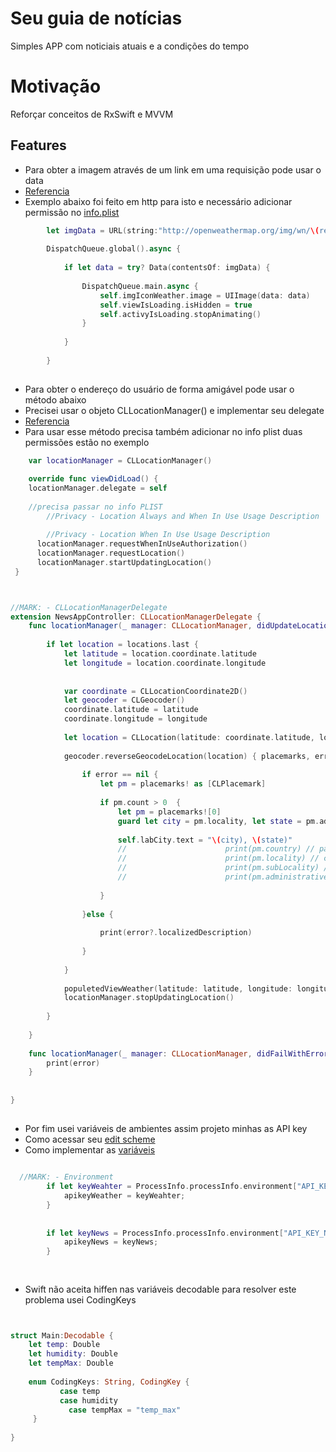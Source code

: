 # Seu guia de notícias
Simples APP com noticiais atuais e a condições do tempo

# Motivação
Reforçar conceitos de RxSwift e MVVM

## Features 
- Para obter a imagem através de um link em uma  requisição pode usar o data 
- [Referencia](https://cocoacasts.com/fm-3-download-an-image-from-a-url-in-swift)
- Exemplo abaixo foi feito em http para isto e necessário adicionar permissão no [info.plist](https://stackoverflow.com/questions/24016142/how-to-make-http-request-in-swift)

```swift
		let imgData = URL(string:"http://openweathermap.org/img/wn/\(response.weather[0].icon)@2x.png")!
		
		DispatchQueue.global().async {
			
			if let data = try? Data(contentsOf: imgData) {
				
				DispatchQueue.main.async {
					self.imgIconWeather.image = UIImage(data: data)
					self.viewIsLoading.isHidden = true
					self.activyIsLoading.stopAnimating()
				}
				
			}
			
		}

```
##
- Para obter o endereço do usuário de forma amigável pode usar o método abaixo
- Precisei usar o objeto CLLocationManager() e implementar seu delegate
- [Referencia](https://stackoverflow.com/questions/41358423/swift-generate-an-address-format-from-reverse-geocoding)
- Para usar esse método precisa também adicionar no info plist duas permissões estão no exemplo

```swift
	var locationManager = CLLocationManager()

	override func viewDidLoad() {
    locationManager.delegate = self
    
    //precisa passar no info PLIST
		//Privacy - Location Always and When In Use Usage Description
		
		//Privacy - Location When In Use Usage Description
	  locationManager.requestWhenInUseAuthorization()
	  locationManager.requestLocation()
	  locationManager.startUpdatingLocation()
 }



//MARK: - CLLocationManagerDelegate
extension NewsAppController: CLLocationManagerDelegate {
	func locationManager(_ manager: CLLocationManager, didUpdateLocations locations: [CLLocation]) {
		
		if let location = locations.last {
			let latitude = location.coordinate.latitude
			let longitude = location.coordinate.longitude
			
			
			var coordinate = CLLocationCoordinate2D()
			let geocoder = CLGeocoder()
			coordinate.latitude = latitude
			coordinate.longitude = longitude
			
			let location = CLLocation(latitude: coordinate.latitude, longitude: coordinate.longitude)
			
			geocoder.reverseGeocodeLocation(location) { placemarks, error in
				
				if error == nil {
					let pm = placemarks! as [CLPlacemark]
					
					if pm.count > 0  {
						let pm = placemarks![0]
						guard let city = pm.locality, let state = pm.administrativeArea else {return}
						
						self.labCity.text = "\(city), \(state)"
						//						print(pm.country) // pais
						//						print(pm.locality) // cidade
						//						print(pm.subLocality) // bairro
						//						print(pm.administrativeArea)// estado
						
					}
					
				}else {
					
					print(error?.localizedDescription)
					
				}
				
			}
			
			populetedViewWeather(latitude: latitude, longitude: longitude)
			locationManager.stopUpdatingLocation()
			
		}
		
	}
	
	func locationManager(_ manager: CLLocationManager, didFailWithError error: Error) {
		print(error)
	}
	
	
}


```

##
- Por fim usei variáveis de ambientes assim projeto minhas as API key
- Como acessar seu [edit scheme](https://developer.apple.com/library/archive/documentation/IDEs/Conceptual/iOS_Simulator_Guide/CustomizingYourExperienceThroughXcodeSchemes/CustomizingYourExperienceThroughXcodeSchemes.html)
- Como implementar as [variáveis](https://www.swiftdevjournal.com/using-environment-variables-in-swift-apps/) 

```swift

  //MARK: - Environment
		if let keyWeahter = ProcessInfo.processInfo.environment["API_KEY_WEATHER"] {
			apikeyWeather = keyWeahter;
		}
		
		
		if let keyNews = ProcessInfo.processInfo.environment["API_KEY_NEWS"] {
			apikeyNews = keyNews;
		}



```
##
- Swift não aceita hiffen nas variáveis decodable para resolver este problema usei CodingKeys

```swift


struct Main:Decodable {
	let temp: Double
	let humidity: Double
	let tempMax: Double
	
	enum CodingKeys: String, CodingKey {
		   case temp
		   case humidity
			 case tempMax = "temp_max"
	 }
	
}



```


